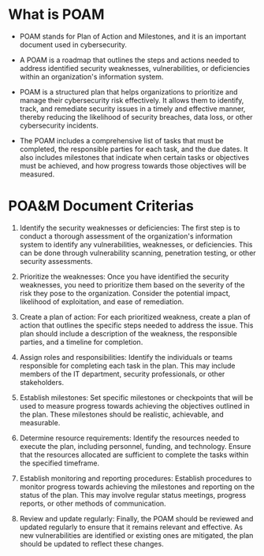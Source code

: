 # What is POAM

- POAM stands for Plan of Action and Milestones, and it is an important document used in cybersecurity. 

- A POAM is a roadmap that outlines the steps and actions needed to address identified security weaknesses, vulnerabilities, or deficiencies within an organization's information system.

- POAM is a structured plan that helps organizations to prioritize and manage their cybersecurity risk effectively. It allows them to identify, track, and remediate security issues in a timely and effective manner, thereby reducing the likelihood of security breaches, data loss, or other cybersecurity incidents.

- The POAM includes a comprehensive list of tasks that must be completed, the responsible parties for each task, and the due dates. It also includes milestones that indicate when certain tasks or objectives must be achieved, and how progress towards those objectives will be measured.


# POA&M Document Criterias

1. Identify the security weaknesses or deficiencies: The first step is to conduct a thorough assessment of the organization's information system to identify any vulnerabilities, weaknesses, or deficiencies. This can be done through vulnerability scanning, penetration testing, or other security assessments.

2. Prioritize the weaknesses: Once you have identified the security weaknesses, you need to prioritize them based on the severity of the risk they pose to the organization. Consider the potential impact, likelihood of exploitation, and ease of remediation.

3. Create a plan of action: For each prioritized weakness, create a plan of action that outlines the specific steps needed to address the issue. This plan should include a description of the weakness, the responsible parties, and a timeline for completion.

4. Assign roles and responsibilities: Identify the individuals or teams responsible for completing each task in the plan. This may include members of the IT department, security professionals, or other stakeholders.

5. Establish milestones: Set specific milestones or checkpoints that will be used to measure progress towards achieving the objectives outlined in the plan. These milestones should be realistic, achievable, and measurable.

6. Determine resource requirements: Identify the resources needed to execute the plan, including personnel, funding, and technology. Ensure that the resources allocated are sufficient to complete the tasks within the specified timeframe.

7. Establish monitoring and reporting procedures: Establish procedures to monitor progress towards achieving the milestones and reporting on the status of the plan. This may involve regular status meetings, progress reports, or other methods of communication.

8. Review and update regularly: Finally, the POAM should be reviewed and updated regularly to ensure that it remains relevant and effective. As new vulnerabilities are identified or existing ones are mitigated, the plan should be updated to reflect these changes.
